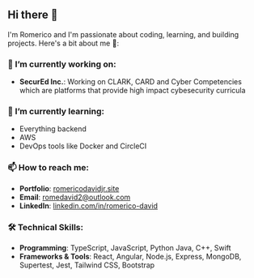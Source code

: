 ## Hi there 👋

I'm Romerico and I'm passionate about coding, learning, and building projects. Here's a bit about me 🚀:

### 🔭 I’m currently working on:
- **SecurEd Inc.**: Working on CLARK, CARD and Cyber Competencies which are platforms that provide high impact cybesecurity curricula
  
### 🌱 I’m currently learning:
- Everything backend 
- AWS
- DevOps tools like Docker and CircleCI

### 📫 How to reach me:
- **Portfolio**: [romericodavidjr.site](http://www.romericodavidjr.site)
- **Email**: [romedavid2@outlook.com](mailto:romedavid2@outlook.com)
- **LinkedIn**: [linkedin.com/in/romerico-david](https://www.linkedin.com/in/romerico-david)

### 🛠️ Technical Skills:
- **Programming**: TypeScript, JavaScript, Python Java, C++, Swift
- **Frameworks & Tools**: React, Angular, Node.js, Express, MongoDB, Supertest, Jest, Tailwind CSS, Bootstrap 
